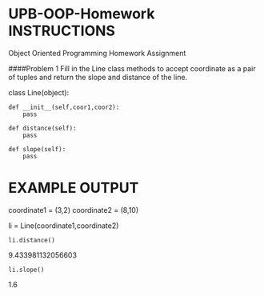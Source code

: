 # UPB-OOP-Homework INSTRUCTIONS

Object Oriented Programming
Homework Assignment

####Problem 1 Fill in the Line class methods to accept coordinate as a pair of tuples and return the slope and distance of the line.

class Line(object):

    def __init__(self,coor1,coor2):
        pass    

    def distance(self):
        pass   

    def slope(self):
        pass

# EXAMPLE OUTPUT

coordinate1 = (3,2)
coordinate2 = (8,10)

li = Line(coordinate1,coordinate2)


    li.distance()

9.433981132056603

    li.slope()

1.6

